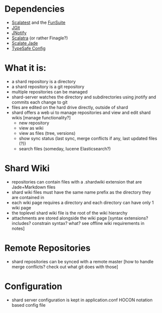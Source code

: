 # Dependencies
- [Scalatest](http://www.scalatest.org/) and the [FunSuite](http://www.scalatest.org/getting_started_with_fun_suite)
- [JGit](http://eclipse.org/jgit/)
- [JNotify](http://jnotify.sourceforge.net/)
- [Scalatra](https://github.com/scalatra/scalatra) (or rather Finagle?)
- [Scalate Jade](http://scalate.fusesource.org/documentation/jade.html)
- [TypeSafe Config](https://github.com/typesafehub/config)

# What it is:
- a shard repository is a directory
- a shard repository is a git repository
- multiple repositories can be managed
- shard-server watches the directory and subdirectories using jnotify and commits each change to git
- files are edited on the hard drive directly, outside of shard
- shard offers a web ui to manage repositories and view and edit shard wikis
  [manage functionality?]
  - new repository
  - view as wiki
  - view as files (tree, versions)
  - show sync status (last sync, merge conflicts if any, last updated files (?))
  - search files (someday, lucene Elasticsearch?)
  
# Shard Wiki
- repositories can contain files with a .shardwiki extension that are Jade+Markdown files
- shard wiki files must have the same name prefix as the directory they are contained in
- each wiki page requires a directory and each directory can have only 1 wiki page
- the toplevel shard wiki file is the root of the wiki hierarchy
- attachments are stored alongside the wiki page
  [syntax extensions? includes? constrain syntax? what? see offline wiki requirements in notes]

# Remote Repositories
- shard repositories can be synced with a remote master
  [how to handle merge conflicts? check out what git does with those]

# Configuration
- shard server configuration is kept in application.conf HOCON notation based config file
